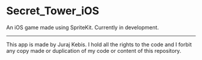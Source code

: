 # Secret_Tower_iOS
An iOS game made using SpriteKit. Currently in development.




------------------------------------------------------------------------
This app is made by Juraj Kebis. I hold all the rights to the code and I forbit any copy made or duplication of my code or content of this repository.
